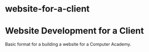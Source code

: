 website-for-a-client
====================

Website Development for a Client 
==================================



Basic format for a building a website for a Computer Academy.
